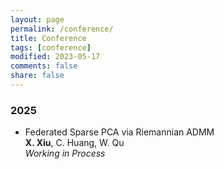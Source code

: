 ```yaml
---
layout: page
permalink: /conference/
title: Conference
tags: [conference]
modified: 2023-05-17 
comments: false
share: false
---
```







### 2025

* Federated Sparse PCA via Riemannian ADMM<br>
<b>X. Xiu</b>, C. Huang, W. Qu<br>
<i>Working in Process</i><br>





